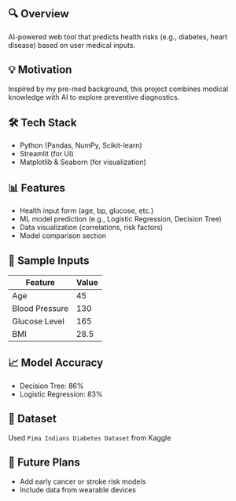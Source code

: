 ## 🔍 Overview
AI-powered web tool that predicts health risks (e.g., diabetes, heart disease) based on user medical inputs.

## 💡 Motivation
Inspired by my pre-med background, this project combines medical knowledge with AI to explore preventive diagnostics.

## 🛠️ Tech Stack
- Python (Pandas, NumPy, Scikit-learn)
- Streamlit (for UI)
- Matplotlib & Seaborn (for visualization)

## 📊 Features
- Health input form (age, bp, glucose, etc.)
- ML model prediction (e.g., Logistic Regression, Decision Tree)
- Data visualization (correlations, risk factors)
- Model comparison section


## 🧪 Sample Inputs
| Feature       | Value  |
|---------------|--------|
| Age           | 45     |
| Blood Pressure| 130    |
| Glucose Level | 165    |
| BMI           | 28.5   |

## 📈 Model Accuracy
- Decision Tree: 86%
- Logistic Regression: 83%

## 📁 Dataset
Used `Pima Indians Diabetes Dataset` from Kaggle  

## 🧠 Future Plans
- Add early cancer or stroke risk models
- Include data from wearable devices
